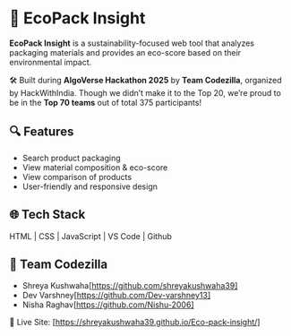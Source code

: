 # 🌱 EcoPack Insight

**EcoPack Insight** is a sustainability-focused web tool that analyzes packaging materials and provides an eco-score based on their environmental impact.

🛠️ Built during **AlgoVerse Hackathon 2025** by **Team Codezilla**, organized by HackWithIndia. Though we didn’t make it to the Top 20, we’re proud to be in the **Top 70 teams** out of total 375 participants!

## 🔍 Features
- Search product packaging
- View material composition & eco-score
- View comparison of products
- User-friendly and responsive design

## 🌐 Tech Stack
HTML | CSS | JavaScript | VS Code | Github

## 🤝 Team Codezilla
- Shreya Kushwaha[https://github.com/shreyakushwaha39]
- Dev Varshney[https://github.com/Dev-varshney13]
- Nisha Raghav[https://github.com/Nishu-2006]

🔗 Live Site: [https://shreyakushwaha39.github.io/Eco-pack-insight/]
